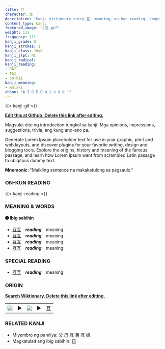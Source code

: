 ```yaml
---
title: 互
character: 互
description: "Kanji dictionary entry 互: meaning, on-kun reading, compounds, origin, related kanji"
content_type: kanji
featured_image: "/互.gif"
weight: 111
frequency: 111
kanji_grade: 0
kanji_strokes: 1
kanji_class: Jōyō
kanji_jlpt: N1
kanji_radical: 
kanji_reading: 
- DAI
- TAI
- oo-kii
kanji_meaning:
- malaki
chōon: "Ā Ī Ū Ē Ō ā ī ū ē ō ’"
---
```

[//]: # (Don't edit the line below. Kanji animated GIF code is automatically generated.)
{{< kanji-gif >}}

[//]: # (Edit below this line.)

**[Edit this at Github. Delete this link after editing.](https://github.com/tim0g/tim/tree/main/content/kanji/互/index.md)**

Magsulat dito ng introduction tungkol sa kanji. Mga opinions, impressions, suggestions, trivia, ang kung ano-ano pa.

Generate Lorem Ipsum placeholder text for use in your graphic, print and web layouts, and discover plugins for your favorite writing, design and blogging tools. Explore the origins, history and meaning of the famous passage, and learn how Lorem Ipsum went from scrambled Latin passage to ubiqitous dummy text.
 
**Mnemonic:** "Maikling sentence na makakatulong sa pagsaulo."

### ON-KUN READING

[//]: # (Don't edit the line below. ON-KUN READING code is automatically generated.)
{{< kanji-reading >}}

### MEANING & WORDS

#### ➊ **Ibig sabihin**
  - [互](../互)[互](../互)　***reading***　meaning
  - [互](../互)[互](../互)　***reading***　meaning
  - [互](../互)[互](../互)　***reading***　meaning
  - [互](../互)[互](../互)　***reading***　meaning

### SPECIAL READING
  - [互](../互)[互](../互)　***reading***　meaning

### ORIGIN

**[Search Wiktionary. Delete this link after editing.](https://wiktionary.org/wiki/互)**
<table class="kanji-table"><tr><td>
<img src="60px-互-bronze.svg.png">
</td><td>▶</td><td>
<img src="60px-互-oracle.svg.png">
</td><td>▶</td>
<td class="kanji-origin">互</td>
</tr></table>

### RELATED KANJI
- Miyembro ng pamilya: [父](../父) [母](../母) [互](../互) [弟](../弟) [互](../互) [娘](../娘)
- Magkatulad ang ibig sabihin: [日](../日)
